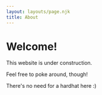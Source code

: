 ```yaml
---
layout: layouts/page.njk
title: About
---
```


# Welcome!

This website is under construction. 

Feel free to poke around, though! 

There's no need for a hardhat here :)
